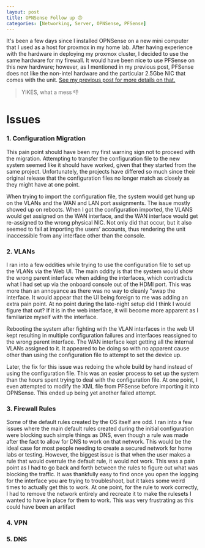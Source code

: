```yaml
---
layout: post
title: OPNSense Follow up 😠
categories: [Networking, Server, OPNSense, PFSense]
---
```

It's been a few days since I installed OPNSense on a new mini computer that I used as a host for proxmox in my home lab. After having experience with the hardware in deploying my proxmox cluster, I decided to use the same hardware for my firewall. It would have been nice to use PFSense on this new hardware; however, as I mentioned in my previous post, PFSense does not like the non-intel hardware and the particular 2.5Gbe NIC that comes with the unit. [See my previous post for more details on that.](https://blog.chriszavala.com/So-Long-PFSense/)


> YIKES, what a mess 👎

# Issues

### 1. **Configuration Migration**

This pain point should have been my first warning sign not to proceed with the migration. Attempting to transfer the configuration file to the new system seemed like it should have worked, given that they started from the same project. Unfortunately, the projects have differed so much since their original release that the configuration files no longer match as closely as they might have at one point.  

When trying to import the configuration file, the system would get hung up on the VLANs and the WAN and LAN port assignments. The issue mostly showed up on reboots. When I got the configuration imported, the VLANS would get assigned on the WAN interface, and the WAN interface would get re-assigned to the wrong physical NIC. Not only did that occur, but it also seemed to fail at importing the users' accounts, thus rendering the unit inaccessible from any interface other than the console.

  

### 2. **VLANs**

  

I ran into a few oddities while trying to use the configuration file to set up the VLANs via the Web UI. The main oddity is that the system would show the wrong parent interface when adding the interfaces, which contradicts what I had set up via the onboard console out of the HDMI port. This was more than an annoyance as there was no way to cleanly "swap the interface. It would appear that the UI being foreign to me was adding an extra pain point. At no point during the late-night setup did I think I would figure that out? If it is in the web interface, it will become more apparent as I familiarize myself with the interface. 

Rebooting the system after fighting with the VLAN interfaces in the web UI kept resulting in multiple configuration failures and interfaces reassigned to the wrong parent interface.  The WAN interface kept getting all the internal VLANs assigned to it. It appeared to be doing so with no apparent cause other than using the configuration file to attempt to set the device up. 

Later, the fix for this issue was redoing the whole build by hand instead of using the configuration file. This was an easier process to set up the system than the hours spent trying to deal with the configuration file. At one point, I even attempted to modify the XML file from PFSense before importing it into OPNSense. This ended up being yet another failed attempt. 

  

### 3. **Firewall Rules**

 Some of the default rules created by the OS itself are odd. I ran into a few issues where the main default rules created during the initial configuration were blocking such simple things as DNS, even though a rule was made after the fact to allow for DNS to work on that network. This would be the ideal case for most people needing to create a secured network for home labs or testing. However, the biggest issue is that when the user makes a rule that would overrule the default rule, it would not work. This was a pain point as I had to go back and forth between the rules to figure out what was blocking the traffic. It was thankfully easy to find once you open the logging for the interface you are trying to troubleshoot, but it takes some weird times to actually get this to work. At one point, for the rule to work correctly, I had to remove the network entirely and recreate it to make the rulesets I wanted to have in place for them to work. This was very frustrating as this could have been an artifact 

### 4. **VPN**

  

### 5. **DNS**
